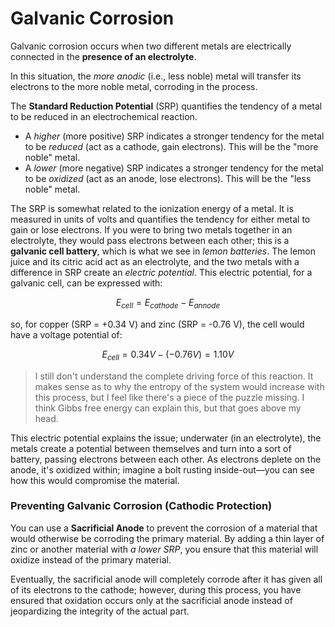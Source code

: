 # Galvanic Corrosion

Galvanic corrosion occurs when two different metals are electrically connected in the **presence of an electrolyte**.

In this situation, the *more anodic* (i.e., less noble) metal will transfer its electrons to the more noble metal, corroding in the process.

The **Standard Reduction Potential** (SRP) quantifies the tendency of a metal to be reduced in an electrochemical reaction.

- A *higher* (more positive) SRP indicates a stronger tendency for the metal to be *reduced* (act as a cathode, gain electrons). This will be the "more noble" metal.
- A *lower* (more negative) SRP indicates a stronger tendency for the metal to be *oxidized* (act as an anode, lose electrons). This will be the "less noble" metal.

The SRP is somewhat related to the ionization energy of a metal. It is measured in units of volts and quantifies the tendency for either metal to gain or lose electrons. If you were to bring two metals together in an electrolyte, they would pass electrons between each other; this is a **galvanic cell battery**, which is what we see in *lemon batteries*. The lemon juice and its citric acid act as an electrolyte, and the two metals with a difference in SRP create an *electric potential*. This electric potential, for a galvanic cell, can be expressed with:

$$E_{cell} = E_{cathode} - E_{annode}$$

so, for copper (SRP = +0.34 V) and zinc (SRP = -0.76 V), the cell would have a voltage potential of:

$$E_{cell} = 0.34V−(−0.76V)=1.10V$$

> I still don't understand the complete driving force of this reaction. It makes sense as to why the entropy of the system would increase with this process, but I feel like there's a piece of the puzzle missing. I think Gibbs free energy can explain this, but that goes above my head.

This electric potential explains the issue; underwater (in an electrolyte), the metals create a potential between themselves and turn into a sort of battery, passing electrons between each other. As electrons deplete on the anode, it's oxidized within; imagine a bolt rusting inside-out—you can see how this would compromise the material.

### Preventing Galvanic Corrosion (Cathodic Protection)

You can use a **Sacrificial Anode** to prevent the corrosion of a material that would otherwise be corroding the primary material. By adding a thin layer of zinc or another material with *a lower SRP*, you ensure that this material will oxidize instead of the primary material.

Eventually, the sacrificial anode will completely corrode after it has given all of its electrons to the cathode; however, during this process, you have ensured that oxidation occurs only at the sacrificial anode instead of jeopardizing the integrity of the actual part.